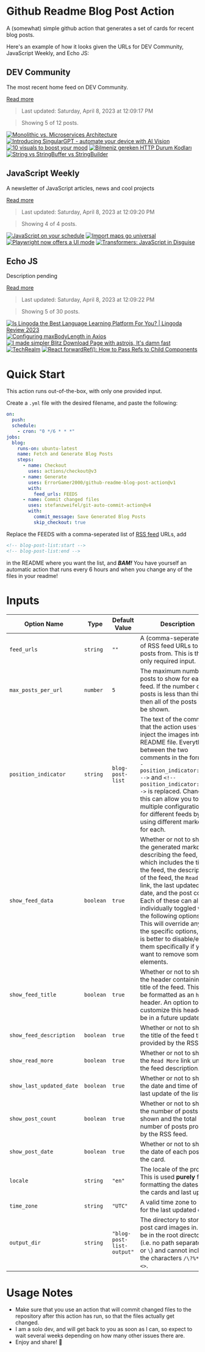 # Github Readme Blog Post Action

A (somewhat) simple github action that generates a set of cards for recent blog posts.

Here's an example of how it looks given the URLs for DEV Community, JavaScript Weekly, and Echo JS:

<!-- post-list:start -->
## DEV Community

The most recent home feed on DEV Community.

[Read more](https://dev.to)
> Last updated: Saturday, April 8, 2023 at 12:09:17 PM

> Showing 5 of 12 posts.

[![Monolithic vs. Microservices Architecture](https://raw.githubusercontent.com/ErrorGamer2000/github-readme-blog-post-action/main/generated_files/DEV_Community/Monolithic_vs._Microservices_Architecture.svg)](https://dev.to/ezinne_anne/monolithic-vs-microservices-architecture-n89)
[![Introducing SingularGPT - automate your device with AI Vision](https://raw.githubusercontent.com/ErrorGamer2000/github-readme-blog-post-action/main/generated_files/DEV_Community/Introducing_SingularGPT_-_automate_your_device_with_AI_Vision.svg)](https://dev.to/abhiprojectz/introducing-singulargpt-automate-your-device-with-ai-vision-1che)
[![10 visuals to boost your mood](https://raw.githubusercontent.com/ErrorGamer2000/github-readme-blog-post-action/main/generated_files/DEV_Community/10_visuals_to_boost_your_mood.svg)](https://dev.to/jon_snow789/10-visuals-to-boost-your-mood-12c2)
[![Bilmeniz gereken HTTP Durum Kodları](https://raw.githubusercontent.com/ErrorGamer2000/github-readme-blog-post-action/main/generated_files/DEV_Community/Bilmeniz_gereken_HTTP_Durum_Kodları.svg)](https://dev.to/berkanyldrim/bilmeniz-gereken-http-durum-kodlari-1593)
[![String vs StringBuffer vs StringBuilder](https://raw.githubusercontent.com/ErrorGamer2000/github-readme-blog-post-action/main/generated_files/DEV_Community/String_vs_StringBuffer_vs_StringBuilder.svg)](https://dev.to/eronalves1996/string-vs-stringbuffer-vs-stringbuilder-nbe)


## JavaScript Weekly

A newsletter of JavaScript articles, news and cool projects

[Read more](https://javascriptweekly.com/)
> Last updated: Saturday, April 8, 2023 at 12:09:20 PM

> Showing 4 of 4 posts.

[![JavaScript on your schedule](https://raw.githubusercontent.com/ErrorGamer2000/github-readme-blog-post-action/main/generated_files/JavaScript_Weekly/JavaScript_on_your_schedule.svg)](https://javascriptweekly.com/issues/633)
[![Import maps go universal](https://raw.githubusercontent.com/ErrorGamer2000/github-readme-blog-post-action/main/generated_files/JavaScript_Weekly/Import_maps_go_universal.svg)](https://javascriptweekly.com/issues/632)
[![Playwright now offers a UI mode](https://raw.githubusercontent.com/ErrorGamer2000/github-readme-blog-post-action/main/generated_files/JavaScript_Weekly/Playwright_now_offers_a_UI_mode.svg)](https://javascriptweekly.com/issues/631)
[![Transformers: JavaScript in Disguise](https://raw.githubusercontent.com/ErrorGamer2000/github-readme-blog-post-action/main/generated_files/JavaScript_Weekly/Transformers__JavaScript_in_Disguise.svg)](https://javascriptweekly.com/issues/630)


## Echo JS

Description pending

[Read more](
http://www.echojs.com
)
> Last updated: Saturday, April 8, 2023 at 12:09:22 PM

> Showing 5 of 30 posts.

[![Is Lingoda the Best Language Learning Platform For You? | Lingoda Review 2023](https://raw.githubusercontent.com/ErrorGamer2000/github-readme-blog-post-action/main/generated_files/_Echo_JS_/Is_Lingoda_the_Best_Language_Learning_Platform_For_You____Lingoda_Review_2023.svg)](https://dskview.com/lingoda-review)
[![Configuring maxBodyLength in Axios](https://raw.githubusercontent.com/ErrorGamer2000/github-readme-blog-post-action/main/generated_files/_Echo_JS_/Configuring_maxBodyLength_in_Axios.svg)](
https://masteringjs.io/tutorials/axios/maxbodylength
)
[![
I made simpler Blitz Download Page with astrojs, It's damn fast
](https://raw.githubusercontent.com/ErrorGamer2000/github-readme-blog-post-action/main/generated_files/_Echo_JS_/_I_made_simpler_Blitz_Download_Page_with_astrojs__It's_damn_fast_.svg)](
https://theblitz.app
)
[![TechRealm](https://raw.githubusercontent.com/ErrorGamer2000/github-readme-blog-post-action/main/generated_files/_Echo_JS_/TechRealm.svg)](https://github.com/Tech-Realm)
[![React forwardRef(): How to Pass Refs to Child Components](https://raw.githubusercontent.com/ErrorGamer2000/github-readme-blog-post-action/main/generated_files/_Echo_JS_/React_forwardRef()__How_to_Pass_Refs_to_Child_Components.svg)](https://dmitripavlutin.com/react-forwardref/)


<!-- post-list:end -->

# Quick Start

This action runs out-of-the-box, with only one provided input.

Create a `.yml` file with the desired filename, and paste the following:

```yml
on:
  push:
  schedule:
    - cron: "0 */6 * * *"
jobs:
  blog:
    runs-on: ubuntu-latest
    name: Fetch and Generate Blog Posts
    steps:
      - name: Checkout
        uses: actions/checkout@v3
      - name: Generate
        uses: ErrorGamer2000/github-readme-blog-post-action@v1
        with:
          feed_urls: FEEDS
      - name: Commit changed files
        uses: stefanzweifel/git-auto-commit-action@v4
        with:
          commit_message: Save Generated Blog Posts
          skip_checkout: true
```

Replace the FEEDS with a comma-seperated list of [RSS feed](https://rss.com/blog/how-do-rss-feeds-work/) URLs, add

```md
<!-- blog-post-list:start -->
<!-- blog-post-list:end -->
```

in the README where you want the list, and **_BAM!_** You have yourself an automatic action that runs every 6 hours and when you change any of the files in your readme!

# Inputs

<table>
  <thead>
    <tr>
      <th>Option Name</th>
      <th>Type</th>
      <th>Default Value</th>
      <th>Description</th>
    </tr>
  </thead>
  <tbody>
    <tr>
      <td><code>feed_urls</code></td>
      <td><code>string</code></td>
      <td><code>""</code></td>
      <td>A (comma-seperated) list of RSS feed URLs to load posts from. This is the only required input.</td>
    </tr>
    <tr>
      <td><code>max_posts_per_url</code></td>
      <td><code>number</code></td>
      <td><code>5</code></td>
      <td>The maximum number of posts to show for each feed. If the number of posts is less than this, then all of the posts will be shown.</td>
    </tr>
    <tr>
      <td><code>position_indicator</code></td>
      <td><code>string</code></td>
      <td><code>blog-post-list</code></td>
      <td>The text of the comments that the action uses to inject the images into the README file. Everything between the two comments in the form <code>&lt;!-- position_indicator:start --&gt;</code> and <code>&lt;!-- position_indicator:end --&gt;</code> is replaced. Changing this can allow you to use multiple configurations for different feeds by using different markers for each.</td>
    </tr>
    <tr>
      <td><code>show_feed_data</code></td>
      <td><code>boolean</code></td>
      <td><code>true</code></td>
      <td>Whether or not to show the generated markdown describing the feed, which includes the title of the feed, the description of the feed, the <code>Read More</code> link, the last updated date, and the post count. Each of these can also be individually toggled with the following options. This will override any of the specific options, so it is better to disable/enable them specifically if you want to remove some elements.</td>
    </tr>
    <tr>
      <td><code>show_feed_title</code></td>
      <td><code>boolean</code></td>
      <td><code>true</code></td>
      <td>Whether or not to show the header containing the title of the feed. This will be formatted as an <code>h2</code> header. An option to customize this header will be in a future update.</td>
    </tr>
    <tr>
      <td><code>show_feed_description</code></td>
      <td><code>boolean</code></td>
      <td><code>true</code></td>
      <td>Whether or not to show the title of the feed that is provided by the RSS feed.</td>
    </tr>
    <tr>
      <td><code>show_read_more</code></td>
      <td><code>boolean</code></td>
      <td><code>true</code></td>
      <td>Whether or not to show the <code>Read More</code> link under the feed description.</td>
    </tr>
    <tr>
      <td><code>show_last_updated_date</code></td>
      <td><code>boolean</code></td>
      <td><code>true</code></td>
      <td>Whether or not to show the date and time of the last update of the list.</td>
    </tr>
    <tr>
      <td><code>show_post_count</code></td>
      <td><code>boolean</code></td>
      <td><code>true</code></td>
      <td>Whether or not to show the number of posts shown and the total number of posts provided by the RSS feed.</td>
    </tr>
    <tr>
      <td><code>show_post_date</code></td>
      <td><code>boolean</code></td>
      <td><code>true</code></td>
      <td>Whether or not to show the date of each post on the card.</td>
    </tr>
    <tr>
      <td><code>locale</code></td>
      <td><code>string</code></td>
      <td><code>"en"</code></td>
      <td>The locale of the project. This is used <strong>purely</strong> for formatting the dates of the cards and last update.</td>
    </tr>
    <tr>
      <td><code>time_zone</code></td>
      <td><code>string</code></td>
      <td><code>"UTC"</code></td>
      <td>A valid time zone to use for the last updated date.</td>
    </tr>
    <tr>
      <td><code>output_dir</code></td>
      <td><code>string</code></td>
      <td><code>"blog-post-list-output"</code></td>
      <td>The directory to store the post card images in. Must be in the root directory (i.e. no path separators <code>/</code> or <code>\</code>) and cannot include the characters <code>/\?%*:|"&lt;&gt;</code>.</td>
    </tr>
<!--
    <tr>
      <td><code></code></td>
      <td><cde></cde></td>
      <td><code></code></td>
      <td></td>
    </tr>
-->
  </tbody>
</table>

# Usage Notes

- Make sure that you use an action that will commit changed files to the repository after this action has run, so that the files actually get changed.
- I am a solo dev, and will get back to you as soon as I can, so expect to wait several weeks depending on how many other issues there are.
- Enjoy and share! 🤗
